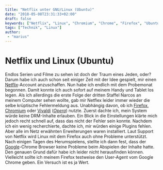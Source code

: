 ```yaml
---
title: "Netflix unter GNU/Linux (Ubuntu)"
date: "2018-05-08T23:31:33+02:00"
draft: false
keywords: ["Netflix", "Linux", "Chromium", "Chrome", "Firefox", "Ubuntu"]
tags: ["Technik", "Linux"]
author:
 - "marius"
---
```


# Netflix und Linux (Ubuntu)
Endlos Serien und Filme zu sehen ist doch der Traum eines Jeden, oder? Darum habe ich auch schon seit einiger Zeit mit der Idee gespielt, mir einen [Netflix](https://de.wikipedia.org/wiki/Netflix)-Account anzuschaffen. Nun habe ich endlich mit dem Probemonat begonnen. Damit konnte ich auch sofort auf meinem Handy und Tablet los legen. Als ich allerdings die erste Folge der dritten Staffel Narcos an meinem Computer sehen wollte, gab mir Netflex leider immer wieder die selbe krüptische Fehlermeldung aus. Unabhängig davon, ob ich [Firefox](https://de.wikipedia.org/wiki/Mozilla_Firefox), [Chromium](https://de.wikipedia.org/wiki/Chromium_%28Browser%29) oder [Vivaldi](https://de.wikipedia.org/wiki/Vivaldi_%28Browser%29) ([_Opera_](https://de.wikipedia.org/wiki/Opera_%28Browser%29)) nutzte. Zuerst dachte ich, mein System würde keine DRM-Inhalte erlauben. Ein Blick in die Einstellungen klärte mich jedoch recht schnell auf, dass das nicht der Fehler sein konnte. Nachdem ich ein wenig recherchierte, dachte ich, mir würden einige Plugins fehlen. Aber alle im Netz erwähnten Erweiterungen waren installiert. Laut Support von Netflix wird Linux mit dem Firefox auch ohne Probleme unterstützt. Nach einigen Tagen des Herumspielens, stellte ich dann fest, dass der [Google](https://de.wikipedia.org/wiki/Google_Chrome)-Chrome Browser keine Probleme beim Abspielen der Inhalte hatte. Den genauen Grund dafür habe ich leider nicht herausfinden können. Vielleicht sollte ich meinem Firefox testweise den User-Agent vom Google Chrome geben. Ein Versuch ist es ja Wert.
